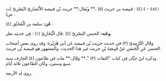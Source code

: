 ٤٨٤١ - ٤ (٤) : قبيصة بن حريث (٥) ،** ويُقال:** حريث بْن قبيصة الأَنْصارِيّ البَصْرِيّ (ت س) .

**عَن:** سلمة بن الْمُحَبِّق (٤) .

**وعَنه:** الحسن البَصْرِيّ (٤) .قال الْبُخَارِيّ (١) : فِي حديثه نظر.

وَقَال التِّرْمِذِيّ (٢) في حديث حريث بْن قبيصة عَن أبي هُرَيْرة: وقد روى بعض أصحاب الحسن عَنِ الْحَسَنِ عَنْ قَبِيصَةَ بْنِ حريث غير هذا الحديث. والمشهور هو قبيصة بْن حريث.

وذكره ابنُ حِبَّان فِي كتاب "الثقات (٣) "،** وَقَال:** مات في طاعون (٤) الجارف سنة سبع وستين، وكان الطاعون ثلاثة أيام.

روى له الأربعة.